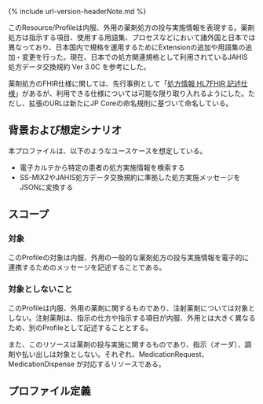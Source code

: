 {% include url-version-headerNote.md %}

このResource/Profileは内服、外用の薬剤処方の投与実施情報を表現する。薬剤処方は指示する項目、使用する用語集、プロセスなどにおいて諸外国と日本では異なっており、日本国内で規格を運用するためにExtensionの追加や用語集の追加・変更を行った。現在、日本での処方関連規格として利用されているJAHIS 処方データ交換規約 Ver 3.0C を参考にした。

薬剤処方のFHIR仕様に関しては、先行事例として「[処方情報 HL7FHIR 記述仕様](https://std.jpfhir.jp/stddoc/ePrescriptionDataFHIR_v1x.pdf)」があるが、利用できる仕様については可能な限り取り入れるようにした。ただし、拡張のURLは新たにJP Coreの命名規則に基づいて命名している。

## 背景および想定シナリオ
本プロファイルは、以下のようなユースケースを想定している。

- 電子カルテから特定の患者の処方実施情報を検索する
- SS-MIX2やJAHIS処方データ交換規約に準拠した処方実施メッセージをJSONに変換する

## スコープ
<h3>対象</h3>

このProfileの対象は内服、外用の一般的な薬剤処方の投与実施情報を電子的に連携するためのメッセージを記述することである。

<h3>対象としないこと</h3>

このProfileは内服、外用の薬剤に関するものであり、注射薬剤については対象としない。注射薬剤は、指示の仕方や指示する項目が内服、外用とは大きく異なるため、別のProfileとして記述することとする。

また、このリソースは薬剤の投与実施に関するものであり、指示（オーダ）、調剤や払い出しは対象としない。それぞれ、MedicationRequest、MedicationDispense が対応するリソースである。

## プロファイル定義